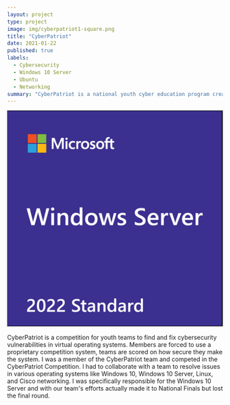 ```yaml
---
layout: project
type: project
image: img/cyberpatriot1-square.png
title: "CyberPatriot"
date: 2021-01-22
published: true
labels:
  - Cybersecurity
  - Windows 10 Server
  - Ubuntu
  - Networking
summary: "CyberPatriot is a national youth cyber education program created in the United States to help direct students toward careers in cybersecurity or another computer, science, technology, engineering, and mathematics disciplines."
---
```


<img class="img-fluid" src="../img/cyberpatriot1.jpg">

CyberPatriot is a competition for youth teams to find and fix cybersecurity vulnerabilities in virtual operating systems. Members are forced to use a proprietary competition system, teams are scored on how secure they make the system. I was a member of the CyberPatriot team and competed in the CyberPatriot Competition. I had to collaborate with a team to resolve issues in various operating systems like Windows 10, Windows 10 Server, Linux, and Cisco networking. I was specifically responsible for the Windows 10 Server and with our team's efforts actually made it to National Finals but lost the final round.
